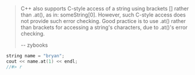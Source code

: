 

> C++ also supports C-style access of a string using brackets \[] rather than .at(), as in: someString[0]. However, such C-style access does not provide such error checking. Good practice is to use .at() rather than brackets for accessing a string's characters, due to .at()'s error checking.
>
> \-- zybooks

```cpp
string name = "bryan";
cout << name.at(1) << endl;
//#> r
```

